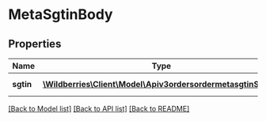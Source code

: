 # MetaSgtinBody

## Properties
Name | Type | Description | Notes
------------ | ------------- | ------------- | -------------
**sgtin** | [**\Wildberries\Client\Model\Apiv3ordersordermetasgtinSgtin[]**](Apiv3ordersordermetasgtinSgtin.md) | Массив КиЗов. | [optional] 

[[Back to Model list]](../../README.md#documentation-for-models) [[Back to API list]](../../README.md#documentation-for-api-endpoints) [[Back to README]](../../README.md)

